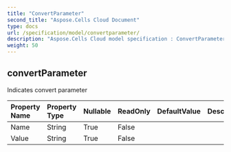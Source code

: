```yaml
---
title: "ConvertParameter"
second_title: "Aspose.Cells Cloud Document"
type: docs
url: /specification/model/convertparameter/
description: "Aspose.Cells Cloud model specification : ConvertParameter. Effortlessly handle Excel and other spreadsheet documents with features like opening, generating, editing, splitting, merging, comparing, and converting."
weight: 50
---
```


## **convertParameter**

Indicates convert parameter 

| Property Name | Property Type | Nullable |  ReadOnly | DefaultValue | Description | 
| :- | :- | :- |:- |  :- | :- |
| Name | String | True |  False |  |  |  
| Value | String | True |  False |  |  |  

